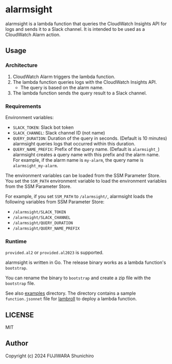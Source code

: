 # alarmsight

alarmsight is a lambda function that queries the CloudWatch Insights API for logs and sends it to a Slack channel. It is intended to be used as a CloudWatch Alarm action.

## Usage

### Architecture

1. CloudWatch Alarm triggers the lambda function.
2. The lambda function queries logs with the CloudWatch Insights API.
   - The query is based on the alarm name.
3. The lambda function sends the query result to a Slack channel.

### Requirements

Environment variables:

- `SLACK_TOKEN`: Slack bot token
- `SLACK_CHANNEL`: Slack channel ID (not name)
- `QUERY_DURATION`: Duration of the query in seconds. (Default is 10 minutes)
   alarmsight queries logs that occurred within this duration.
- `QUERY_NAME_PREFIX`: Prefix of the query name. (Default is `alarmsight_`)
   alarmsight creates a query name with this prefix and the alarm name. For example, if the alarm name is `my-alarm`, the query name is `alarmsight_my-alarm`.

The environment variables can be loaded from the SSM Parameter Store.
You set the `SSM_PATH` environment variable to load the environment variables from the SSM Parameter Store.

For example, if you set `SSM_PATH` to `/alarmsight/`, alarmsight loads the following variables from SSM Parameter Store:
- `/alarmsight/SLACK_TOKEN`
- `/alarmsight/SLACK_CHANNEL`
- `/alarmsight/QUERY_DURATION`
- `/alarmsight/QUERY_NAME_PREFIX`

### Runtime

`provided.al2` or `provided.al2023` is supported.

alarmsight is written in Go. The release binary works as a lambda function's `bootstrap`.

You can rename the binary to `bootstrap` and create a zip file with the `bootstrap` file.

See also [examples](./examples) directory. The directory contains a sample `function.jsonnet` file for [lambroll](https://github.com/fujiwara/lambroll) to deploy a lambda function.

## LICENSE

MIT

## Author

Copyright (c) 2024 FUJIWARA Shunichiro
